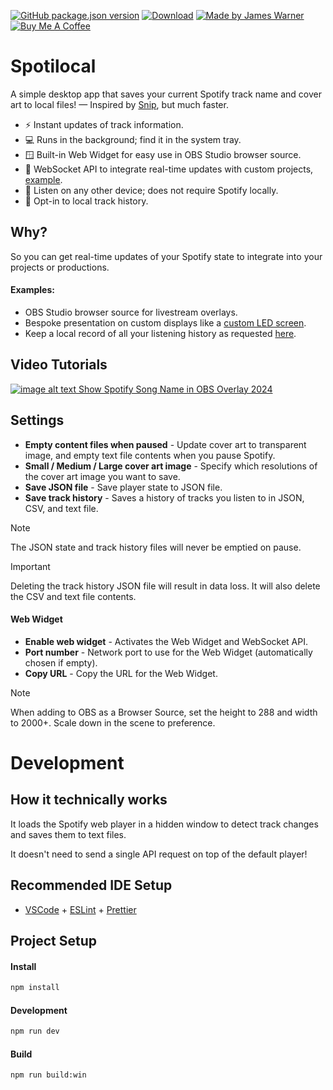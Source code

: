 [![GitHub package.json version](https://img.shields.io/github/v/release/jmswrnr/spotilocal)](https://github.com/jmswrnr/spotilocal/releases/latest)
[![Download](https://img.shields.io/badge/Download-8aff80?logo=data%3Aimage%2Fsvg%2Bxml%3Bbase64%2CPHN2ZyB4bWxucz0iaHR0cDovL3d3dy53My5vcmcvMjAwMC9zdmciIHZpZXdCb3g9IjAgMCA0NDggNTEyIj48cGF0aCBkPSJNMCA5My43bDE4My42LTI1LjN2MTc3LjRIMFY5My43em0wIDMyNC42bDE4My42IDI1LjNWMjY4LjRIMHYxNDkuOXptMjAzLjggMjhMNDQ4IDQ4MFYyNjguNEgyMDMuOHYxNzcuOXptMC0zODAuNnYxODAuMUg0NDhWMzJMMjAzLjggNjUuN3oiLz48L3N2Zz4=&logoColor=000)](https://github.com/jmswrnr/spotilocal/releases/latest)
[![Made by James Warner](https://img.shields.io/badge/Made_by_James_Warner-000000?logo=data%3Aimage%2Fsvg%2Bxml%3Bbase64%2CPHN2ZyB4bWxucz0iaHR0cDovL3d3dy53My5vcmcvMjAwMC9zdmciIGhlaWdodD0iMjBweCIgdmlld0JveD0iMCAtOTYwIDk2MCA5NjAiIHdpZHRoPSIyMHB4IiBmaWxsPSIjZThlYWVkIj48cGF0aCBkPSJNNDgwLTQ4MHEtNjAgMC0xMDItNDJ0LTQyLTEwMnEwLTYwIDQyLTEwMnQxMDItNDJxNjAgMCAxMDIgNDJ0NDIgMTAycTAgNjAtNDIgMTAydC0xMDIgNDJaTTE5Mi0xOTJ2LTk2cTAtMjMgMTIuNS00My41VDIzOS0zNjZxNTUtMzIgMTE2LjUtNDlUNDgwLTQzMnE2MyAwIDEyNC41IDE3VDcyMS0zNjZxMjIgMTMgMzQuNSAzNHQxMi41IDQ0djk2SDE5MloiLz48L3N2Zz4%3D)](https://jmswrnr.com/)
[![Buy Me A Coffee](https://img.shields.io/badge/Buy_Me_A_Coffee-FFDD00?logo=buymeacoffee&logoColor=000)](https://buymeacoffee.com/jmswrnr)

# Spotilocal

A simple desktop app that saves your current Spotify track name and cover art to local files! — Inspired by [Snip](https://github.com/dlrudie/Snip), but much faster.

- ⚡ Instant updates of track information.
- 💻 Runs in the background; find it in the system tray.
- 🪟 Built-in Web Widget for easy use in OBS Studio browser source.
- 🌉 WebSocket API to integrate real-time updates with custom projects, [example](src/renderer/web-widget/src/useReadApplicationState.tsx).
- 🔗 Listen on any other device; does not require Spotify locally.
- 📜 Opt-in to local track history.

## Why?

So you can get real-time updates of your Spotify state to integrate into your projects or productions.

#### Examples:

- OBS Studio browser source for livestream overlays.
- Bespoke presentation on custom displays like a [custom LED screen](https://jmswrnr.com/blog/streaming-a-canvas-to-leds).
- Keep a local record of all your listening history as requested [here](https://github.com/jmswrnr/spotilocal/issues/2).

## Video Tutorials

[![image alt text](https://www.youtube.com/favicon.ico) Show Spotify Song Name in OBS Overlay 2024](https://www.youtube.com/watch?v=ac5xARXRBLI)

## Settings

- **Empty content files when paused** - Update cover art to transparent image, and empty text file contents when you pause Spotify.
- **Small / Medium / Large cover art image** - Specify which resolutions of the cover art image you want to save.
- **Save JSON file** - Save player state to JSON file.
- **Save track history** - Saves a history of tracks you listen to in JSON, CSV, and text file.

> [!NOTE]  
> The JSON state and track history files will never be emptied on pause.

> [!IMPORTANT]  
> Deleting the track history JSON file will result in data loss. It will also delete the CSV and text file contents.

#### Web Widget
- **Enable web widget** - Activates the Web Widget and WebSocket API.
- **Port number** - Network port to use for the Web Widget (automatically chosen if empty).
- **Copy URL** - Copy the URL for the Web Widget.

> [!NOTE]  
> When adding to OBS as a Browser Source, set the height to 288 and  width to 2000+. Scale down in the scene to preference.

# Development

## How it technically works

It loads the Spotify web player in a hidden window to detect track changes and saves them to text files. 

It doesn't need to send a single API request on top of the default player!

## Recommended IDE Setup

- [VSCode](https://code.visualstudio.com/) + [ESLint](https://marketplace.visualstudio.com/items?itemName=dbaeumer.vscode-eslint) + [Prettier](https://marketplace.visualstudio.com/items?itemName=esbenp.prettier-vscode)

## Project Setup

#### Install

```bash
npm install
```

#### Development

```bash
npm run dev
```

#### Build

```bash
npm run build:win
```
